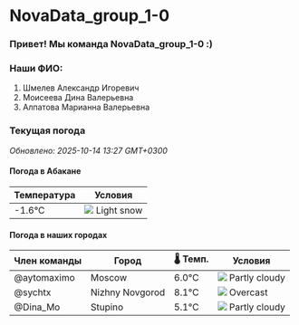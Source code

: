 # NovaData_group_1-0
### Привет! Мы команда NovaData_group_1-0 :)

### Наши ФИО:
1. Шмелев Александр Игоревич
2. Моисеева Дина Валерьевна
3. Алпатова Марианна Валерьевна

### Текущая погода
<!-- WEATHER:START -->
_Обновлено: 2025-10-14 13:27 GMT+0300_

#### Погода в Абакане

| Температура | Условия |
|-------------|----------|
| -1.6°C     | ![](https://cdn.weatherapi.com/weather/64x64/day/326.png) Light snow |

#### Погода в наших городах

| Член команды  | Город               | 🌡️ Темп.  | Условия          |
|---------------|---------------------|-----------|--------------------|
| @aytomaximo    | Moscow              |    6.0°C | ![](https://cdn.weatherapi.com/weather/64x64/day/116.png) Partly cloudy |
| @sychtx        | Nizhny Novgorod     |    8.1°C | ![](https://cdn.weatherapi.com/weather/64x64/day/122.png) Overcast     |
| @Dina_Mo       | Stupino             |    5.1°C | ![](https://cdn.weatherapi.com/weather/64x64/day/116.png) Partly cloudy |

<!-- WEATHER:END -->

